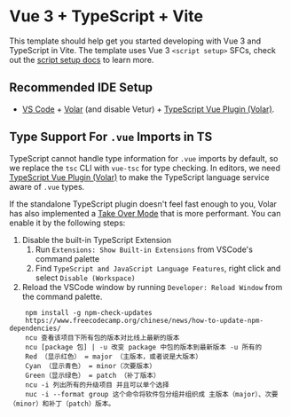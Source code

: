 # Vue 3 + TypeScript + Vite

This template should help get you started developing with Vue 3 and TypeScript in Vite. The template uses Vue 3 `<script setup>` SFCs, check out the [script setup docs](https://v3.vuejs.org/api/sfc-script-setup.html#sfc-script-setup) to learn more.

## Recommended IDE Setup

-   [VS Code](https://code.visualstudio.com/) + [Volar](https://marketplace.visualstudio.com/items?itemName=Vue.volar) (and disable Vetur) + [TypeScript Vue Plugin (Volar)](https://marketplace.visualstudio.com/items?itemName=Vue.vscode-typescript-vue-plugin).

## Type Support For `.vue` Imports in TS

TypeScript cannot handle type information for `.vue` imports by default, so we replace the `tsc` CLI with `vue-tsc` for type checking. In editors, we need [TypeScript Vue Plugin (Volar)](https://marketplace.visualstudio.com/items?itemName=Vue.vscode-typescript-vue-plugin) to make the TypeScript language service aware of `.vue` types.

If the standalone TypeScript plugin doesn't feel fast enough to you, Volar has also implemented a [Take Over Mode](https://github.com/johnsoncodehk/volar/discussions/471#discussioncomment-1361669) that is more performant. You can enable it by the following steps:

1. Disable the built-in TypeScript Extension
    1. Run `Extensions: Show Built-in Extensions` from VSCode's command palette
    2. Find `TypeScript and JavaScript Language Features`, right click and select `Disable (Workspace)`
2. Reload the VSCode window by running `Developer: Reload Window` from the command palette.

```
    npm install -g npm-check-updates
    https://www.freecodecamp.org/chinese/news/how-to-update-npm-dependencies/
    ncu 查看该项目下所有包的版本对比线上最新的版本
    ncu [package 包] | -u 改变 package 中包的版本到最新版本 -u 所有的
    Red （显示红色） = major （主版本，或者说是大版本）
    Cyan （显示青色） = minor（次要版本）
    Green（显示绿色） = patch （补丁版本）
    ncu -i 列出所有的升级项目 并且可以单个选择
    nuc -i --format group 这个命令将软件包分组并组织成 主版本（major）、次要（minor）和补丁（patch）版本。
```
